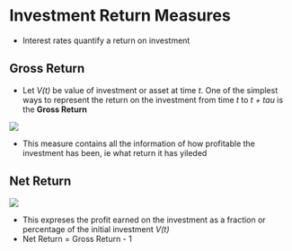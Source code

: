 # Investment Return Measures
- Interest rates quantify a return on investment

## Gross Return
- Let _V(t)_ be value of investment or asset at time _t_. One of the simplest ways to represent the return on the investment from time _t_ to _t + tau_ is the __Gross Return__


<img src="https://render.githubusercontent.com/render/math?math= frac{V(t %2B r'\tau')}{V(t)}">


- This measure contains all the information of how profitable the investment has been, ie what return it has yileded

## Net Return

<img src="https://render.githubusercontent.com/render/math?math= frac{V(t %2B \\tau) - V(t)}{V(t)}">

- This expreses the profit earned on the investment as a fraction or percentage of the initial investment _V(t)_
- Net Return = Gross Return - 1



